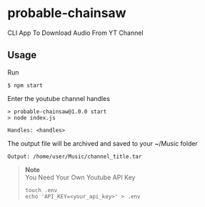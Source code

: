 # probable-chainsaw
CLI App To Download Audio From YT Channel
## Usage
Run
```
$ npm start
```
Enter the youtube channel handles
```
> probable-chainsaw@1.0.0 start
> node index.js

Handles: <handles>
```
The output file will be archived and saved to your ~/Music folder
```
Output: /home/user/Music/channel_title.tar
```
> **Note**\
> You Need Your Own Youtube API Key
>```
>touch .env
>echo 'API_KEY=<your_api_key>' > .env
>```